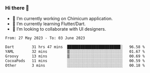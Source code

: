 ### Hi there 👋

<!--
**devcat37/devcat37** is a ✨ _special_ ✨ repository because its `README.md` (this file) appears on your GitHub profile.-->


- 🔭 I’m currently working on Chimicum application.
- 🌱 I’m currently learning Flutter/Dart.
- 👯 I’m looking to collaborate with UI designers.
<!-- - 🤔 I’m looking for help with ... -->

<!--START_SECTION:waka-->

```txt
From: 27 May 2023 - To: 03 June 2023

Dart        31 hrs 47 mins  ████████████████████████░   96.58 %
YAML        32 mins         ▒░░░░░░░░░░░░░░░░░░░░░░░░   01.67 %
Groovy      13 mins         ▒░░░░░░░░░░░░░░░░░░░░░░░░   00.69 %
CocoaPods   11 mins         ░░░░░░░░░░░░░░░░░░░░░░░░░   00.59 %
Other       3 mins          ░░░░░░░░░░░░░░░░░░░░░░░░░   00.18 %
```

<!--END_SECTION:waka-->
